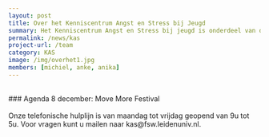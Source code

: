 ```yaml
---
layout: post
title: Over het Kenniscentrum Angst en Stress bij Jeugd
summary: Het Kenniscentrum Angst en Stress bij jeugd is onderdeel van de universiteit Leiden. Ons missie is om stress- en angstklachten bij kinderen zo vroeg mogelijk te herkennen en te verhelpen, door het verbinden van onderzoek, praktijk, zorg en onderwijs. Wij delen informatie over angst & stress bij jeugd op onze website en verzorgen onder meer presentaties en workshops voor scholen en trainingen voor leerlingen. <a href="/team"> Lees verder </a>
permalink: /news/kas
project-url: /team
category: KAS
image: /img/overhet1.jpg
members: [michiel, anke, anika]
---
```



<br>
### Agenda
8 december: Move More Festival 
<br>
<br>
Onze telefonische hulplijn is van maandag tot vrijdag geopend van 9u tot 5u.
Voor vragen kunt u mailen naar kas@fsw.leidenuniv.nl.




